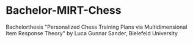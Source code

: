 # Bachelor-MIRT-Chess
Bachelorthesis "Personalized Chess Training Plans via Multidimensional Item Response Theory" by Luca Gunnar Sander, Bielefeld University
